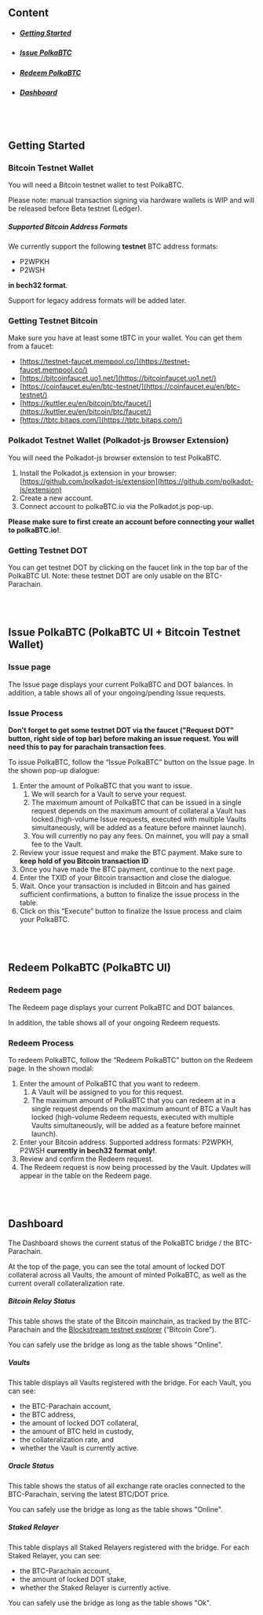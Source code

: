 ## Content
- ##### [Getting Started](#getting-started)
- ##### [Issue PolkaBTC](#issue)
- ##### [Redeem PolkaBTC](#redeem)
- ##### [Dashboard](#dashboard)


<br/>
<br/>
<div id="getting-started"></div>

## Getting Started


### Bitcoin Testnet Wallet

You will need a Bitcoin testnet wallet to test PolkaBTC. 

Please note: manual transaction signing via hardware wallets is WIP and will be released before Beta testnet (Ledger). 

##### Supported Bitcoin Address Formats
We currently support the following **testnet** BTC address formats:
- P2WPKH
- P2WSH

**in bech32 format**. 

Support for legacy address formats will be added later. 

### Getting Testnet Bitcoin

Make sure you have at least some tBTC in your wallet. You can get them from a faucet:



*   [https://testnet-faucet.mempool.co/](https://testnet-faucet.mempool.co/)
*   [https://bitcoinfaucet.uo1.net/](https://bitcoinfaucet.uo1.net/)
*   [https://coinfaucet.eu/en/btc-testnet/](https://coinfaucet.eu/en/btc-testnet/) 
*   [https://kuttler.eu/en/bitcoin/btc/faucet/](https://kuttler.eu/en/bitcoin/btc/faucet/) 
*   [https://tbtc.bitaps.com/](https://tbtc.bitaps.com/) 


### Polkadot Testnet Wallet (Polkadot-js Browser Extension)

You will need the Polkadot-js browser extension to test PolkaBTC. 

1.   Install the Polkadot.js extension in your browser: [https://github.com/polkadot-js/extension](https://github.com/polkadot-js/extension)  
2.   Create a new account. 
3.   Connect account to polkaBTC.io via the Polkadot.js pop-up.

**Please make sure to first create an account before connecting your wallet to polkaBTC.io!**. 

### Getting Testnet DOT

You can get testnet DOT by clicking on the faucet link in the top bar of the PolkaBTC UI. Note: these testnet DOT are only usable on the BTC-Parachain.



<div id="issue"></div>

<br/>
<br/>

## Issue PolkaBTC (PolkaBTC UI + Bitcoin Testnet Wallet)


### Issue page

The Issue page displays your current PolkaBTC and DOT balances. In addition, a table shows all of your ongoing/pending Issue requests. 


### Issue Process

**Don't forget to get some testnet DOT via the faucet ("Request DOT" button, right side of top bar) before making an issue request. You will need this to pay for parachain transaction fees**. 

To issue PolkaBTC, follow the “Issue PolkaBTC” button on the Issue page. In the shown pop-up dialogue:

1. Enter the amount of PolkaBTC that you want to issue. 
    1. We will search for a Vault to serve your request. 
    2. The maximum amount of PolkaBTC that can be issued in a single request depends on the maximum amount of collateral a Vault has locked.(high-volume Issue requests, executed with multiple Vaults simultaneously, will be added as a feature before mainnet launch).
    3. You will currently no pay any fees. On mainnet, you will pay a small fee to the Vault. 
2. Review your issue request and make the BTC payment. Make sure to **keep hold of you Bitcoin transaction ID**
3. Once you have made the BTC payment, continue to the next page.
4. Enter the TXID of your Bitcoin transaction and close the dialogue. 
5. Wait. Once your transaction is included in Bitcoin and has gained sufficient confirmations, a button to finalize the issue process in the table. 
6. Click on this “Execute” button to finalize the Issue process and claim your PolkaBTC. 


<div id="redeem"></div>

<br/>
<br/>

## Redeem PolkaBTC (PolkaBTC UI)


### Redeem page

The Redeem page displays your current PolkaBTC and DOT balances. 

In addition, the table shows all of your ongoing Redeem requests. 


### Redeem Process

To redeem PolkaBTC, follow the “Redeem PolkaBTC” button on the Redeem page. In the shown modal:



1. Enter the amount of PolkaBTC that you want to redeem.
    1. A Vault will be assigned to you for this request. 
    2. The maximum amount of PolkaBTC that you can redeem at in a single request depends on the maximum amount of BTC a Vault has locked (high-volume Redeem requests, executed with multiple Vaults simultaneously, will be added as a feature before mainnet launch).
2. Enter your Bitcoin address. Supported address formats: P2WPKH, P2WSH **currently in bech32 format only!**. 
3. Review and confirm the Redeem request.
4. The Redeem request is now being processed by the Vault. Updates will appear in the table on the Redeem page. 



<div id="dashboard"></div>

<br/>
<br/>

## Dashboard

The Dashboard shows the current status of the PolkaBTC bridge / the BTC-Parachain. 

At the top of the page, you can see the total amount of locked DOT collateral across all Vaults, the amount of minted PolkaBTC, as well as the current overall collateralization rate. 


##### Bitcoin Relay Status 

This table shows the state of the Bitcoin mainchain, as tracked by the BTC-Parachain and the [Blockstream testnet explorer](https://blockstream.info/testnet/) (“Bitcoin Core”).

You can safely use the bridge as long as the table shows "Online".


##### Vaults 

This table displays all Vaults registered with the bridge. For each Vault, you can see:



*   the BTC-Parachain account,
*   the BTC address,
*   the amount of locked DOT collateral,
*   the amount of BTC held in custody, 
*   the collateralization rate, and
*   whether the Vault is currently active. 


##### Oracle Status

This table shows the status of all exchange rate oracles connected to the BTC-Parachain, serving the latest BTC/DOT price. 

You can safely use the bridge as long as the table shows "Online".


##### Staked Relayer

This table displays all Staked Relayers registered with the bridge. For each Staked Relayer, you can see:



*   the BTC-Parachain account,
*   the amount of locked DOT stake,
*   whether the Staked Relayer is currently active. 

You can safely use the bridge as long as the table shows "Ok".

